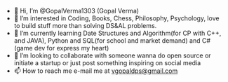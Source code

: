 - 👋 Hi, I’m @GopalVerma1303 (Gopal Verma)
- 👀 I’m interested in Coding, Books, Chess, Philosophy, Psychology, love to build stuff more than solving DS&AL problems.
- 🌱 I’m currently learning Date Structures and Algorithm(for CP with C++, and JAVA), Python and SQL(for school and market demand) and C#(game dev for express my heart) 
- 💞️ I’m looking to collaborate with someone wanna do open source or initiate a startup or just post something inspiring on social media
- 📫 How to reach me e-mail me at vgopaldps@gmail.com 

<!---
GopalVerma1303/GopalVerma1303 is a ✨ special ✨ repository because its `README.md` (this file) appears on your GitHub profile.
You can click the Preview link to take a look at your changes.
--->
